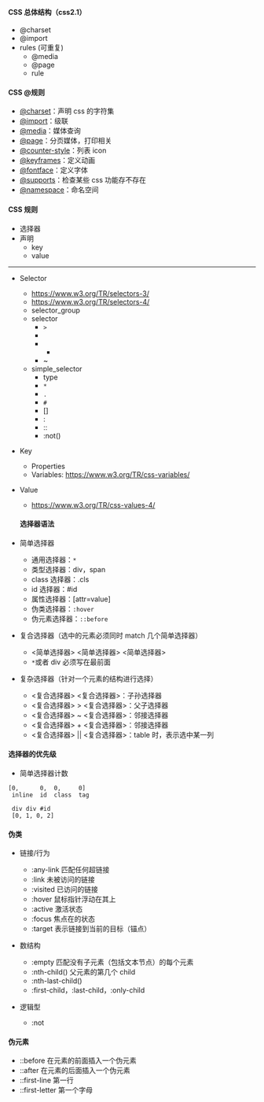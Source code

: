 #### CSS 总体结构（css2.1）

- @charset
- @import
- rules (可重复)
  - @media
  - @page
  - rule

#### CSS @规则

- [@charset](https://www.w3.org/TR/css-syntax-3/)：声明 css 的字符集
- [@import](https://www.w3.org/TR/css-cascade-4/)：级联
- [@media](https://www.w3.org/TR/css3-conditional/)：媒体查询
- [@page](https://www.w3.org/TR/css-page-3/)：分页媒体，打印相关
- [@counter-style](https://www.w3.org/TR/css-counter-styles-3)：列表 icon
- [@keyframes](https://www.w3.org/TR/css-animations-1)：定义动画
- [@fontface](https://www.w3.org/TR/css-fonts-3/)：定义字体
- [@supports](https://www.w3.org/TR/css3-conditional/)：检查某些 css 功能存不存在
- [@namespace](https://www.w3.org/TR/css-namespaces-3/)：命名空间

#### CSS 规则

- 选择器
- 声明
  - key
  - value

---

- Selector
  - https://www.w3.org/TR/selectors-3/
  - https://www.w3.org/TR/selectors-4/
  - selector_group
  - selector
    - `>`
    - <sp>
    - -
    - ~
  - simple_selector
    - type
    - `*`
    - `.`
    - `#`
    - []
    - :
    - ::
    - :not()
- Key
  - Properties
  - Variables: https://www.w3.org/TR/css-variables/
- Value

  - https://www.w3.org/TR/css-values-4/

  #### 选择器语法

- 简单选择器

  - 通用选择器：`*`
  - 类型选择器：div，span
  - class 选择器：.cls
  - id 选择器：#id
  - 属性选择器：[attr=value]
  - 伪类选择器：`:hover`
  - 伪元素选择器：`::before`

- 复合选择器（选中的元素必须同时 match 几个简单选择器）

  - <简单选择器> <简单选择器> <简单选择器>
  - `*`或者 div 必须写在最前面

- 复杂选择器（针对一个元素的结构进行选择）
  - <复合选择器> <sp> <复合选择器>：子孙选择器
  - <复合选择器> > <复合选择器>：父子选择器
  - <复合选择器> ~ <复合选择器>：邻接选择器
  - <复合选择器> + <复合选择器>：邻接选择器
  - <复合选择器> || <复合选择器>：table 时，表示选中某一列

#### 选择器的优先级

- 简单选择器计数

```
[0,      0,  0,     0]
 inline  id  class  tag

 div div #id
 [0, 1, 0, 2]
```

#### 伪类

- 链接/行为

  - :any-link 匹配任何超链接
  - :link 未被访问的链接
  - :visited 已访问的链接
  - :hover 鼠标指针浮动在其上
  - :active 激活状态
  - :focus 焦点在的状态
  - :target 表示链接到当前的目标（锚点）

- 数结构

  - :empty 匹配没有子元素（包括文本节点）的每个元素
  - :nth-child() 父元素的第几个 child
  - :nth-last-child()
  - :first-child，:last-child，:only-child

- 逻辑型
  - :not

#### 伪元素

- ::before 在元素的前面插入一个伪元素
- ::after 在元素的后面插入一个伪元素
- ::first-line 第一行
- ::first-letter 第一个字母

